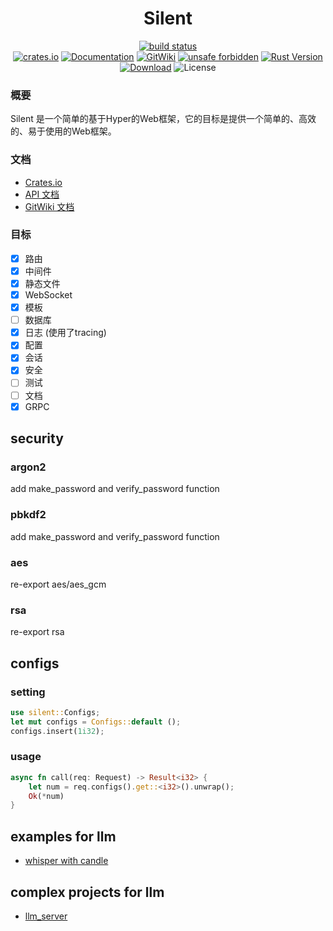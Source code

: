 <div align="center">
<h1>Silent</h1>
<p>
<a href="https://github.com/silent-rs/silent/actions">
    <img alt="build status" src="https://github.com/silent-rs/silent/actions/workflows/build.yml/badge.svg" />
</a>
<br/>
<a href="https://crates.io/crates/silent"><img alt="crates.io" src="https://img.shields.io/crates/v/silent" /></a>
<a href="https://docs.rs/silent"><img alt="Documentation" src="https://docs.rs/silent/badge.svg" /></a>
<a href="https://deepwiki.com/silent-rs/silent"><img alt="GitWiki" src="https://img.shields.io/badge/GitWiki-Documentation-blue" /></a>
<a href="https://github.com/rust-secure-code/safety-dance/"><img alt="unsafe forbidden" src="https://img.shields.io/badge/unsafe-forbidden-success.svg" /></a>
<a href="https://www.rust-lang.org"><img alt="Rust Version" src="https://img.shields.io/badge/rust-1.75%2B-blue" /></a>
<br/>
<a href="https://crates.io/crates/silent"><img alt="Download" src="https://img.shields.io/crates/d/silent.svg" /></a>
<img alt="License" src="https://img.shields.io/crates/l/silent.svg" />
</p>
</div>

### 概要

Silent 是一个简单的基于Hyper的Web框架，它的目标是提供一个简单的、高效的、易于使用的Web框架。

### 文档

- [Crates.io](https://crates.io/crates/silent)
- [API 文档](https://docs.rs/silent)
- [GitWiki 文档](https://deepwiki.com/silent-rs/silent)

### 目标

- [x] 路由
- [x] 中间件
- [x] 静态文件
- [x] WebSocket
- [x] 模板
- [ ] 数据库
- [x] 日志 (使用了tracing)
- [x] 配置
- [x] 会话
- [x] 安全
- [ ] 测试
- [ ] 文档
- [x] GRPC

## security

### argon2

add make_password and verify_password function

### pbkdf2

add make_password and verify_password function

### aes

re-export aes/aes_gcm

### rsa

re-export rsa

## configs

### setting

```rust
use silent::Configs;
let mut configs = Configs::default ();
configs.insert(1i32);
```

### usage

```rust
async fn call(req: Request) -> Result<i32> {
    let num = req.configs().get::<i32>().unwrap();
    Ok(*num)
}
```

## examples for llm

* [whisper with candle](./examples/candle_whisper/readme.md)

## complex projects for llm

* [llm_server](https://github.com/silent-rs/llm_server)

